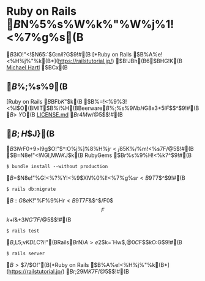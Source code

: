 # Ruby on Rails $B%A%e!<%H%j%"%k$N%5%s%W%k%"%W%j%1!<%7%g%s(B

$B$3$l$O!"<!$N65:`$G:n$i$l$?%5%s%W%k%"%W%j%1!<%7%g%s$G$9!#(B
[*Ruby on Rails $B%A%e!<%H%j%"%k(B*](https://railstutorial.jp/)
$B!JBh(B6$BHG!K(B
[Michael Hartl](https://www.michaelhartl.com/) $BCx(B

## $B%i%$%;%s%9(B

[Ruby on Rails $B%A%e!<%H%j%"%k(B](https://railstutorial.jp/)$BFb$K$"$k(B
$B%=!<%9%3!<%I$O(BMIT$B%i%$%;%s%9$H(BBeerware$B%i%$%;%s%9$N$b$H$G8x3+$5$l$F$$$^$9!#(B
$B>\:Y$O(B [LICENSE.md](LICENSE.md) $B$r$4Mw$/$@$5$$!#(B

## $B;H$$J}(B

$B$3$N%"%W%j%1!<%7%g%s$rF0$+$9>l9g$O!"$^$:$O%j%]%8%H%j$r<j85$K%/%m!<%s$7$F$/$@$5$$!#(B
$B$=$N8e!"<!$N%3%^%s%I$GI,MW$K$J$k(B RubyGems $B$r%$%s%9%H!<%k$7$^$9!#(B

```
$ bundle install --without production
```

$B$=$N8e!"%G!<%?%Y!<%9$X$N%^%$%0%l!<%7%g%s$r<B9T$7$^$9!#(B

```
$ rails db:migrate
```

$B:G8e$K!"%F%9%H$r<B9T$7$F$&$^$/F0$$$F$$$k$+$I$&$+3NG'$7$F$/$@$5$$!#(B

```
$ rails test
```

$B%F%9%H$,L5;v$KDL$C$?$i!"(BRails$B%5!<%P!<$rN)$A>e$2$k=`Hw$,@0$C$F$$$k$O$:$G$9!#(B

```
$ rails server
```

$B>\$7$/$O!"(B[*Ruby on Rails $B%A%e!<%H%j%"%k(B*](https://railstutorial.jp/)
$B$r;29M$K$7$F$/$@$5$$!#(B
